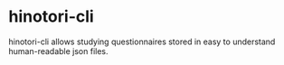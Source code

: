 # hinotori-cli
hinotori-cli allows studying questionnaires stored in easy to understand human-readable json files.
